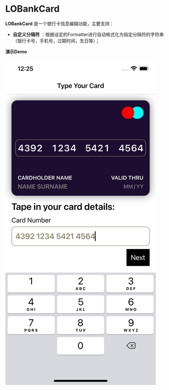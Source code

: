 # LOBankCard

**LOBankCard** 是一个银行卡信息编辑功能，主要支持：
 
- **自定义分隔符** ：根据设定的Formatter进行自动格式化为指定分隔符的字符串（银行卡号，手机号，过期时间，生日等）；

**演示Demo**

![avatar](./demo.png)